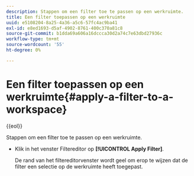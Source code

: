 ```yaml
---
description: Stappen om een filter toe te passen op een werkruimte.
title: Een filter toepassen op een werkruimte
uuid: e5108204-8a25-4a36-a5c6-57fc4ac9ba41
exl-id: e8ed1693-d5af-4902-8761-400c370a81c8
source-git-commit: b1dda69a606a16dccca30d2a74c7e63dbd27936c
workflow-type: tm+mt
source-wordcount: '55'
ht-degree: 0%

---
```


# Een filter toepassen op een werkruimte{#apply-a-filter-to-a-workspace}

{{eol}}

Stappen om een filter toe te passen op een werkruimte.

* Klik in het venster Filtereditor op **[!UICONTROL Apply Filter]**.

   De rand van het filtereditorvenster wordt geel om erop te wijzen dat de filter een selectie op de werkruimte heeft toegepast.
